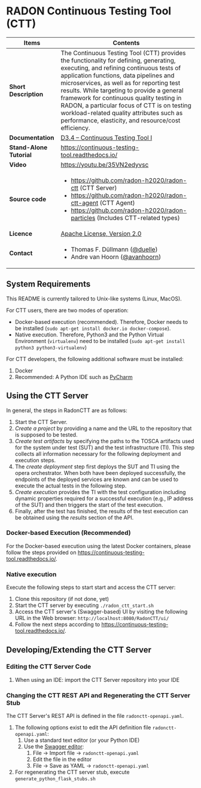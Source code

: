 # RADON Continuous Testing Tool (CTT)

| Items                    | Contents                                                     |
| ------------------------ | ------------------------------------------------------------ |
| **Short Description**    | The Continuous Testing Tool (CTT) provides the functionality for defining, generating, executing, and refining continuous tests of application functions, data pipelines and microservices, as well as for reporting test results. While targeting to provide a general framework for continuous quality testing in RADON, a particular focus of CTT is on testing workload-related quality attributes such as performance, elasticity, and resource/cost efficiency. |
| **Documentation**        | [D3.4 – Continuous Testing Tool I](https://radon-h2020.eu/public-deliverables/) |
| **Stand-Alone Tutorial** | https://continuous-testing-tool.readthedocs.io/              |
| **Video**                | https://youtu.be/35VN2edyvsc                                 |
| **Source code**          | <ul><li>https://github.com/radon-h2020/radon-ctt (CTT Server)</li><li>https://github.com/radon-h2020/radon-ctt-agent (CTT Agent)</li><li>https://github.com/radon-h2020/radon-particles (Includes CTT-related types)</li></ul> |
| **Licence**              | [Apache License, Version 2.0](https://opensource.org/licenses/Apache-2.0) |
| **Contact**              | <ul><li>Thomas F. Düllmann ([@duelle](https://github.com/duelle)) </li><li>Andre van Hoorn ([@avanhoorn](https://github.com/avanhoorn)) </li></ul> |



## System Requirements

This README is currently tailored to Unix-like systems (Linux, MacOS). 

For CTT users, there are two modes of operation: 

- Docker-based execution (recommended). Therefore, Docker needs to be installed (`sudo apt-get install docker.io docker-compose`).
- Native execution. Therefore, Python3  and the Python Virtual Environment (`virtualenv`) need to be installed (`sudo apt-get install python3 python3-virtualenv`)

For CTT developers, the following additional software must be installed: 
1. Docker 
1. Recommended: A Python IDE such as [PyCharm](https://www.jetbrains.com/pycharm/) 

## Using the CTT Server

In general, the steps in RadonCTT are as follows:

1. Start the CTT Server.
1. *Create a project* by providing a name and the URL to the repository that is supposed to be tested.
1. *Create test artifacts* by specifying the paths to the TOSCA artifacts used for the system under test (SUT) and the test infrastructure (TI). This step collects all information necessary for the following deployment and execution steps.
1. The *create deployment* step first deploys the SUT and TI using the opera orchestrator. When both have been deployed  successfully, the endpoints of the deployed services are known and can be used to execute the actual tests in the following step.
1. *Create execution* provides the TI with the test configuration including dynamic properties required for a successful execution (e.g., IP address of the SUT) and then triggers the start of the test execution.
1. Finally, after the test has finished, the results of the test execution can be obtained using the *results* section of the API.

### Docker-based Execution (Recommended)

For the Docker-based execution using the latest Docker containers, please follow the steps provided on https://continuous-testing-tool.readthedocs.io/.

### Native execution

Execute the following steps to start start and access the CTT server:

1. Clone this repository (if not done, yet)
1. Start the CTT server by executing  `./radon_ctt_start.sh`
1. Access the CTT server's (Swagger-based) UI by visiting the following URL in the Web browser: `http://localhost:8080/RadonCTT/ui/`
1. Follow the next steps according to  https://continuous-testing-tool.readthedocs.io/.

## Developing/Extending the CTT Server

### Editing the CTT Server Code

1. When using an IDE: import the CTT Server repository into your IDE

### Changing the CTT REST API and Regenerating the CTT Server Stub

The CTT Server's REST API is defined in the file `radonctt-openapi.yaml`.   

1. The following options exist to edit the API definition file `radonctt-openapi.yaml`: 
   1. Use a standard text editor (or your Python IDE)    
   1. Use the [Swagger editor](https://editor.swagger.io/): 
      1. File -> Import file -> `radonctt-openapi.yaml`
      1. Edit the file in the editor
      1. File -> Save as YAML -> `radonctt-openapi.yaml`
1. For regenerating the CTT server stub, execute `generate_python_flask_stubs.sh` 


